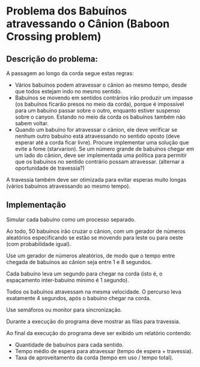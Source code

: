 # Problema dos Babuínos atravessando o Cânion (Baboon Crossing problem)

## Descrição do problema:
A passagem ao longo da corda segue estas regras:
  - Vários babuínos podem atravessar o cânion ao mesmo tempo, desde que todos estejam indo no mesmo sentido.
  - Babuínos se movendo em sentidos contrários irão produzir um impasse (os babuínos ficarão presos no meio da corda), porque é impossível para um babuíno passar sobre o outro, enquanto estiver suspenso sobre o canyon. Estando no meio da corda os babuínos também não sabem voltar.
  - Quando um babuíno for atravessar o cânion, ele deve verificar se nenhum outro babuíno está atravessando no sentido oposto (deve esperar até a corda ficar livre).
Procure implementar uma solução que evite a fome (starvarion). Se um número grande de babuínos chegar em um lado do cânion, deve ser implementada uma política para permitir que os babuínos no sentido contrário possam atravessar. (alternar a oportunidade de travessia?)

A travessia também deve ser otimizada para evitar esperas muito longas (vários babuínos atravessando ao mesmo tempo).

## Implementação 
Simular cada babuíno como um processo separado.

Ao todo, 50 babuínos irão cruzar o cânion, com um gerador de números aleatórios especificando se estão se movendo para leste ou para oeste (com probabilidade igual).

Use um gerador de números aleatórios, de modo que o tempo entre chegada de babuínos ao cânion seja entre 1 e 8 segundos.

Cada babuíno leva um segundo para chegar na corda (isto é, o espaçamento inter-babuíno mínimo é 1 segundo).

Todos os babuínos atravessam na mesma velocidade. O percurso leva exatamente 4 segundos, após o babuíno chegar na corda.

Use semáforos ou monitor  para sincronização.

Durante a execução do programa  deve mostrar as filas para travessia.
 
Ao final da execução do programa deve ser exibido um relatório contendo:
  - Quantidade de babuínos para cada sentido.
  - Tempo médio de espera para atravessar (tempo de espera + travessia).
  - Taxa de aproveitamento da corda (tempo em uso / tempo total).
